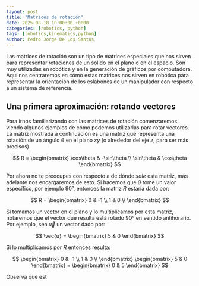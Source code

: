 ```yaml
---
layout: post
title: "Matrices de rotación"
date: 2025-08-18 10:00:00 +0000
categories: [robotics, python]
tags: [robotics,kinematics,python]
author: Pedro Jorge De Los Santos
---
```


Las matrices de rotación son un tipo de matrices especiales que nos sirven para representar rotaciones de un sólido en el plano o en el espacio. Son muy utilizadas en robótica y en la generación de gráficos por computadora. Aquí nos centraremos en cómo estas matrices nos sirven en robótica para representar la orientación de los eslabones de un manipulador con respecto a un sistema de referencia.

## Una primera aproximación: rotando vectores

Para irnos familiarizando con las matrices de rotación comenzaremos viendo algunos ejemplos de cómo podemos utilizarlas para rotar vectores. La matriz mostrada a continuación es una matriz que representa una rotación de un ángulo $\theta$ en el plano $xy$ (o alrededor del eje $z$, para ser más precisos).

$$
R = \begin{bmatrix}
\cos\theta  & -\sin\theta \\
\sin\theta & \cos\theta
\end{bmatrix}
$$

Por ahora no te preocupes con respecto a de dónde *sale* esta matriz, más adelante nos encargaremos de esto. Si hacemos que $\theta$ tome un valor específico, por ejemplo $90°$, entonces la matriz $R$ estaría dada por:

$$
R = \begin{bmatrix}
0 & -1 \\
1 & 0 \\
\end{bmatrix}
$$

Si tomamos un vector en el plano y lo multiplicamos por esta matriz, notaremos que el vector que resulta está rotado $90°$ en sentido antihorario. Por ejemplo, sea $\vec{u}$ un vector dado por:

$$  
\vec{u} = \begin{bmatrix} 5 & 0  \end{bmatrix}
$$

Si lo multiplicamos por $R$ entonces resulta:

$$
\begin{bmatrix}
0 & -1 \\
1 & 0 \\
\end{bmatrix} \begin{bmatrix} 5 & 0  \end{bmatrix} 
= \begin{bmatrix} 0 & 5  \end{bmatrix}
$$

Observa que est